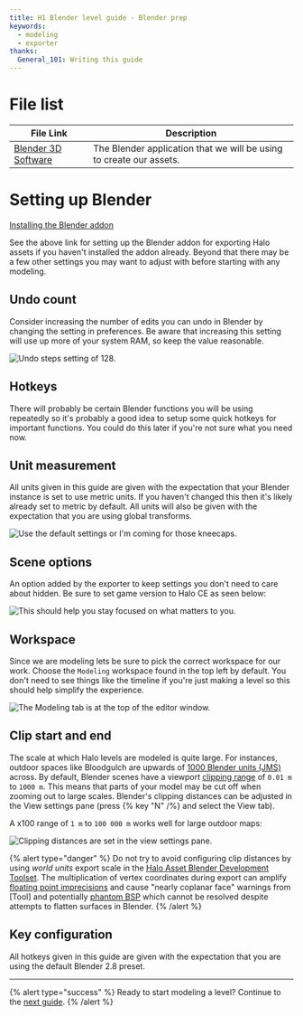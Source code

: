 ```yaml
---
title: H1 Blender level guide - Blender prep
keywords:
  - modeling
  - exporter
thanks:
  General_101: Writing this guide
---
```

# File list
| File Link                                         | Description
|-------------------------------------------------- | -------------------------------------------------------------------
|[Blender 3D Software](https://www.blender.org/)    | The Blender application that we will be using to create our assets.

# Setting up Blender
[Installing the Blender addon](~halo-asset-blender-development-toolset)

See the above link for setting up the Blender addon for exporting Halo assets if you haven't installed the addon already. Beyond that there may be a few other settings you may want to adjust with before starting with any modeling.

## Undo count
Consider increasing the number of edits you can undo in Blender by changing the setting in preferences. Be aware that increasing this setting will use up more of your system RAM, so keep the value reasonable.

![](A.jpg "Undo steps setting of 128.")

## Hotkeys
There will probably be certain Blender functions you will be using repeatedly so it's probably a good idea to setup some quick hotkeys for important functions. You could do this later if you're not sure what you need now.

## Unit measurement
All units given in this guide are given with the expectation that your Blender instance is set to use metric units. If you haven't changed this then it's likely already set to metric by default. All units will also be given with the expectation that you are using global transforms.

![](B.png "Use the default settings or I'm coming for those kneecaps.")

## Scene options
An option added by the exporter to keep settings you don't need to care about hidden. Be sure to set game version to Halo CE as seen below:

![](C.jpg "This should help you stay focused on what matters to you.")

## Workspace
Since we are modeling lets be sure to pick the correct workspace for our work. Choose the `Modeling` workspace found in the top left by default. You don't need to see things like the timeline if you're just making a level so this should help simplify the experience.

![](D.jpg "The Modeling tab is at the top of the editor window.")

## Clip start and end
The scale at which Halo levels are modeled is quite large. For instances, outdoor spaces like Bloodgulch are upwards of [1000 Blender units (JMS)](~scale) across. By default, Blender scenes have a viewport [clipping range][wiki-clipping] of `0.01 m` to `1000 m`. This means that parts of your model may be cut off when zooming out to large scales. Blender's clipping distances can be adjusted in the View settings pane (press {% key "N" /%} and select the View tab).

A x100 range of `1 m` to `100 000 m` works well for large outdoor maps:

![](E.png "Clipping distances are set in the view settings pane.")

{% alert type="danger" %}
Do not try to avoid configuring clip distances by using _world units_ export scale in the [Halo Asset Blender Development Toolset](~halo-asset-blender-development-toolset). The multiplication of vertex coordinates during export can amplify [floating point imprecisions](https://en.wikipedia.org/wiki/Floating-point_arithmetic#Accuracy_problems) and cause "nearly coplanar face" warnings from [Tool] and potentially [phantom BSP](~scenario_structure_bsp#phantom-bsp) which cannot be resolved despite attempts to flatten surfaces in Blender.
{% /alert %}

## Key configuration
All hotkeys given in this guide are given with the expectation that you are using the default Blender 2.8 preset.

---

{% alert type="success" %}
Ready to start modeling a level? Continue to the [next guide](~blender-level-creation-beginner).
{% /alert %}

[wiki-clipping]: https://en.wikipedia.org/wiki/Clipping_(computer_graphics)#Clipping_in_3D_graphics
